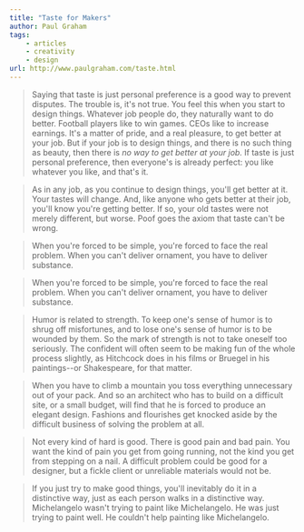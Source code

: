 ```yaml
---
title: "Taste for Makers"
author: Paul Graham
tags: 
    - articles  
    - creativity  
    - design
url: http://www.paulgraham.com/taste.html
---
```


> Saying that taste is just personal preference is a good way to prevent disputes. The trouble is, it's not true. You feel this when you start to design things. 
>  Whatever job people do, they naturally want to do better. Football players like to win games. CEOs like to increase earnings. It's a matter of pride, and a real pleasure, to get better at your job. But if your job is to design things, and there is no such thing as beauty, then there is *no way to get better at your job.* If taste is just personal preference, then everyone's is already perfect: you like whatever you like, and that's it.


> As in any job, as you continue to design things, you'll get better at it. Your tastes will change. And, like anyone who gets better at their job, you'll know you're getting better. If so, your old tastes were not merely different, but worse. Poof goes the axiom that taste can't be wrong.


> When you're forced to be simple, you're forced to face the real problem. When you can't deliver ornament, you have to deliver substance.


> When you're forced to be simple, you're forced to face the real problem. When you can't deliver ornament, you have to deliver substance.


> Humor is related to strength. To keep one's sense of humor is to shrug off misfortunes, and to lose one's sense of humor is to be wounded by them. So the mark of strength is not to take oneself too seriously. The confident will often seem to be making fun of the whole process slightly, as Hitchcock does in his films or Bruegel in his paintings--or Shakespeare, for that matter.


> When you have to climb a mountain you toss everything unnecessary out of your pack. And so an architect who has to build on a difficult site, or a small budget, will find that he is forced to produce an elegant design. Fashions and flourishes get knocked aside by the difficult business of solving the problem at all.


> Not every kind of hard is good. There is good pain and bad pain. You want the kind of pain you get from going running, not the kind you get from stepping on a nail. A difficult problem could be good for a designer, but a fickle client or unreliable materials would not be.


> If you just try to make good things, you'll inevitably do it in a distinctive way, just as each person walks in a distinctive way. Michelangelo wasn't trying to paint like Michelangelo. He was just trying to paint well. He couldn't help painting like Michelangelo.



